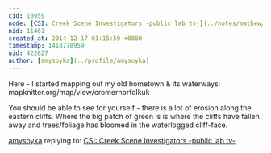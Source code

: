 ```yaml
---
cid: 10959
node: [CSI: Creek Scene Investigators -public lab tv-](../notes/mathew/12-15-2014/csi-creek-scene-investigators-public-lab-tv)
nid: 11461
created_at: 2014-12-17 01:15:59 +0000
timestamp: 1418778959
uid: 422627
author: [amysoyka](../profile/amysoyka)
---
```


Here - I started mapping out my old hometown & its waterways:
mapknitter.org/map/view/cromernorfolkuk

You should be able to see for yourself - there is a lot of erosion along the eastern cliffs.
Where the big patch of green is is where the cliffs have fallen away and trees/foliage has bloomed in the waterlogged cliff-face.

[amysoyka](../profile/amysoyka) replying to: [CSI: Creek Scene Investigators -public lab tv-](../notes/mathew/12-15-2014/csi-creek-scene-investigators-public-lab-tv)

